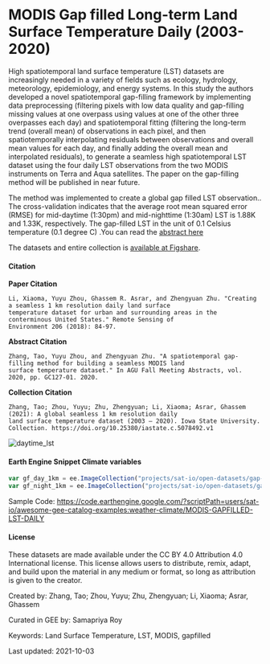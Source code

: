 # MODIS Gap filled Long-term Land Surface Temperature Daily (2003-2020)

High spatiotemporal land surface temperature (LST) datasets are increasingly needed in a variety of fields such as ecology, hydrology, meteorology, epidemiology, and energy systems. In this study the authors developed a novel spatiotemporal gap-filling framework by implementing data preprocessing (filtering pixels with low data quality and gap-filling missing values at one overpass using values at one of the other three overpasses each day) and spatiotemporal fitting (filtering the long-term trend (overall mean) of observations in each pixel, and then spatiotemporally interpolating residuals between observations and overall mean values for each day, and finally adding the overall mean and interpolated residuals), to generate a seamless high spatiotemporal LST dataset using the four daily LST observations from the two MODIS instruments on Terra and Aqua satellites. The paper on the gap-filling method will be published in near future.

The method was implemented to create a global gap filled LST observation.. The cross-validation indicates that the average root mean squared error (RMSE) for mid-daytime (1:30pm) and mid-nighttime (1:30am) LST is 1.88K and 1.33K, respectively. The gap-filled LST in the unit of 0.1 Celsius temperature (0.1 degree C) .You can read the [abstract here](https://ui.adsabs.harvard.edu/abs/2020AGUFMGC127..01Z/abstract)

The datasets and entire collection is [available at Figshare](https://iastate.figshare.com/collections/A_global_seamless_1_km_resolution_daily_land_surface_temperature_dataset_2003_2020_/5078492).


#### Citation

**Paper Citation**

```
Li, Xiaoma, Yuyu Zhou, Ghassem R. Asrar, and Zhengyuan Zhu. "Creating a seamless 1 km resolution daily land surface
temperature dataset for urban and surrounding areas in the conterminous United States." Remote Sensing of
Environment 206 (2018): 84-97.
```

**Abstract Citation**

```
Zhang, Tao, Yuyu Zhou, and Zhengyuan Zhu. "A spatiotemporal gap-filling method for building a seamless MODIS land
surface temperature dataset." In AGU Fall Meeting Abstracts, vol. 2020, pp. GC127-01. 2020.
```

**Collection Citation**

```
Zhang, Tao; Zhou, Yuyu; Zhu, Zhengyuan; Li, Xiaoma; Asrar, Ghassem (2021): A global seamless 1 km resolution daily
land surface temperature dataset (2003 – 2020). Iowa State University. Collection. https://doi.org/10.25380/iastate.c.5078492.v1
```

![daytime_lst](https://user-images.githubusercontent.com/6677629/135794725-54341b20-f00e-4937-928c-c87fad3f08d8.gif)

#### Earth Engine Snippet Climate variables

```js
var gf_day_1km = ee.ImageCollection("projects/sat-io/open-datasets/gap-filled-lst/gf_day_1km");
var gf_night_1km = ee.ImageCollection("projects/sat-io/open-datasets/gap-filled-lst/gf_night_1km");
```

Sample Code: https://code.earthengine.google.com/?scriptPath=users/sat-io/awesome-gee-catalog-examples:weather-climate/MODIS-GAPFILLED-LST-DAILY

#### License
These datasets  are made available under the CC BY 4.0 Attribution 4.0 International license. This license allows users to distribute, remix, adapt, and build upon the material in any medium or format, so long as attribution is given to the creator.

Created by: Zhang, Tao; Zhou, Yuyu; Zhu, Zhengyuan; Li, Xiaoma; Asrar, Ghassem

Curated in GEE by: Samapriya Roy

Keywords: Land Surface Temperature, LST, MODIS, gapfilled

Last updated: 2021-10-03
